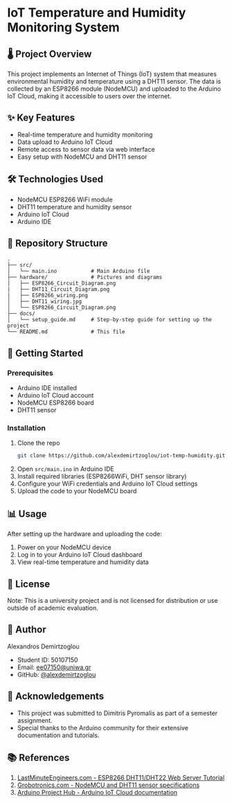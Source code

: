 # IoT Temperature and Humidity Monitoring System

## 🌡️ Project Overview

This project implements an Internet of Things (IoT) system that measures environmental humidity and temperature using a DHT11 sensor. The data is collected by an ESP8266 module (NodeMCU) and uploaded to the Arduino IoT Cloud, making it accessible to users over the internet.

## ✨ Key Features

- Real-time temperature and humidity monitoring
- Data upload to Arduino IoT Cloud
- Remote access to sensor data via web interface
- Easy setup with NodeMCU and DHT11 sensor

## 🛠️ Technologies Used

- NodeMCU ESP8266 WiFi module
- DHT11 temperature and humidity sensor
- Arduino IoT Cloud
- Arduino IDE

## 📁 Repository Structure

```
.
├── src/
│   └── main.ino           # Main Arduino file
├── hardware/              # Pictures and diagrams
|   ├── ESP8266_Circuit_Diagram.png
|   ├── DHT11_Circuit_Diagram.png
|   ├── ESP8266_wiring.png
│   ├── DHT11_wiring.jpg                
│   └── ESP8266_Circuit_Diagram.png     
├── docs/
│   └── setup_guide.md     # Step-by-step guide for setting up the project
└── README.md              # This file
```

## 🚀 Getting Started

### Prerequisites

- Arduino IDE installed
- Arduino IoT Cloud account
- NodeMCU ESP8266 board
- DHT11 sensor

### Installation

1. Clone the repo
   ```sh
   git clone https://github.com/alexdemirtzoglou/iot-temp-humidity.git
   ```
2. Open `src/main.ino` in Arduino IDE
3. Install required libraries (ESP8266WiFi, DHT sensor library)
4. Configure your WiFi credentials and Arduino IoT Cloud settings
5. Upload the code to your NodeMCU board

## 📊 Usage

After setting up the hardware and uploading the code:

1. Power on your NodeMCU device
2. Log in to your Arduino IoT Cloud dashboard
3. View real-time temperature and humidity data

## 📝 License

Note: This is a university project and is not licensed for distribution or use outside of academic evaluation.

## 👤 Author

Alexandros Demirtzoglou
- Student ID: 50107150
- Email: ee07150@uniwa.gr
- GitHub: [@alexdemirtzoglou](https://github.com/alexdemirtzoglou)

## 🙏 Acknowledgements

- This project was submitted to Dimitris Pyromalis as part of a semester assignment.
- Special thanks to the Arduino community for their extensive documentation and tutorials.

## 📚 References

1. [LastMinuteEngineers.com - ESP8266 DHT11/DHT22 Web Server Tutorial](https://lastminuteengineers.com/esp8266-dht11-dht22-web-server-tutorial/)
2. [Grobotronics.com - NodeMCU and DHT11 sensor specifications](https://grobotronics.com/)
3. [Arduino Project Hub - Arduino IoT Cloud documentation](https://create.arduino.cc/projecthub/products/arduino-iot-cloud)
